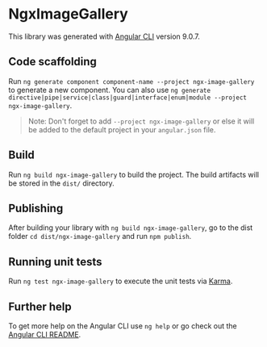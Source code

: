# NgxImageGallery

This library was generated with [Angular CLI](https://github.com/angular/angular-cli) version 9.0.7.

## Code scaffolding

Run `ng generate component component-name --project ngx-image-gallery` to generate a new component. You can also use `ng generate directive|pipe|service|class|guard|interface|enum|module --project ngx-image-gallery`.
> Note: Don't forget to add `--project ngx-image-gallery` or else it will be added to the default project in your `angular.json` file. 

## Build

Run `ng build ngx-image-gallery` to build the project. The build artifacts will be stored in the `dist/` directory.

## Publishing

After building your library with `ng build ngx-image-gallery`, go to the dist folder `cd dist/ngx-image-gallery` and run `npm publish`.

## Running unit tests

Run `ng test ngx-image-gallery` to execute the unit tests via [Karma](https://karma-runner.github.io).

## Further help

To get more help on the Angular CLI use `ng help` or go check out the [Angular CLI README](https://github.com/angular/angular-cli/blob/master/README.md).
